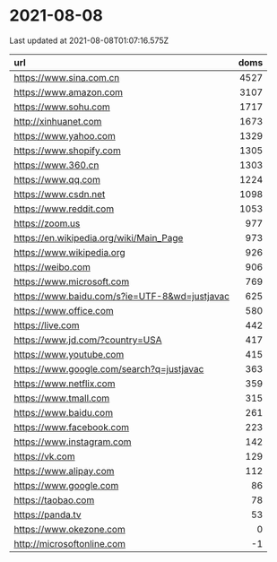 # 2021-08-08

<!-- BEGIN -->
Last updated at 2021-08-08T01:07:16.575Z

url | doms
:- | -:
https://www.sina.com.cn | 4527
https://www.amazon.com | 3107
https://www.sohu.com | 1717
http://xinhuanet.com | 1673
https://www.yahoo.com | 1329
https://www.shopify.com | 1305
https://www.360.cn | 1303
https://www.qq.com | 1224
https://www.csdn.net | 1098
https://www.reddit.com | 1053
https://zoom.us | 977
https://en.wikipedia.org/wiki/Main_Page | 973
https://www.wikipedia.org | 926
https://weibo.com | 906
https://www.microsoft.com | 769
https://www.baidu.com/s?ie=UTF-8&wd=justjavac | 625
https://www.office.com | 580
https://live.com | 442
https://www.jd.com/?country=USA | 417
https://www.youtube.com | 415
https://www.google.com/search?q=justjavac | 363
https://www.netflix.com | 359
https://www.tmall.com | 315
https://www.baidu.com | 261
https://www.facebook.com | 223
https://www.instagram.com | 142
https://vk.com | 129
https://www.alipay.com | 112
https://www.google.com | 86
https://taobao.com | 78
https://panda.tv | 53
https://www.okezone.com | 0
http://microsoftonline.com | -1
<!-- END -->
